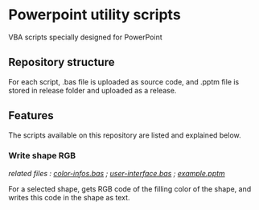 # Powerpoint utility scripts
VBA scripts specially designed for PowerPoint

## Repository structure

For each script, .bas file is uploaded as source code, and .pptm file is stored in release folder and uploaded as a release.

## Features
The scripts available on this repository are listed and explained below.

### Write shape RGB
*related files : [color-infos.bas](https://github.com/ronan-deshays/powerpoint-utility-scripts/write-shape-RGB/color-infos.bas) ; [user-interface.bas](https://github.com/ronan-deshays/powerpoint-utility-scripts/write-shape-RGB/user-interface.bas) ; [example.pptm](https://github.com/ronan-deshays/powerpoint-utility-scripts/write-shape-RGB/example.pptm)*

For a selected shape, gets RGB code of the filling color of the shape, and writes this code in the shape as text.





